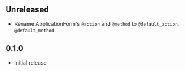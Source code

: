 ## Unreleased

* Rename ApplicationForm's `@action` and `@method` to `@default_action`, `@default_method`

## 0.1.0

* Initial release
